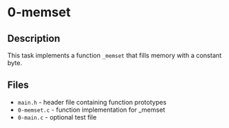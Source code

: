 # 0-memset

## Description
This task implements a function `_memset` that fills memory with a constant byte.

## Files
- `main.h` - header file containing function prototypes
- `0-memset.c` - function implementation for _memset
- `0-main.c` - optional test file
